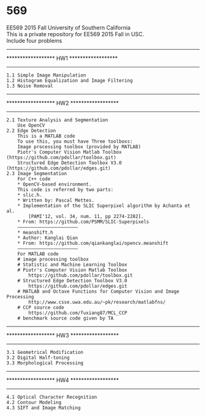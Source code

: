 # 569
EE569 2015 Fall	
University of Southern California	
This is a private repository for EE569 2015 Fall in USC.	
Include four problems	
*****************************************
****************** HW1 ******************
*****************************************
	1.1 Simple Image Manipulation	
	1.2 Histogram Equalization and Image Filtering	
	1.3 Noise Removal	
*****************************************
****************** HW2 ******************
*****************************************	
	2.1 Texture Analysis and Segmentation	
		Use OpenCV
	2.2 Edge Detection	
		This is a MATLAB code	
		To use this, you must have Three toolboxs:	
		Image processing toolbox (provided by MATLAB)	
		Piotr's Computer Vision Matlab Toolbox (https://github.com/pdollar/toolbox.git)	
		Structured Edge Detection Toolbox V3.0 (https://github.com/pdollar/edges.git)	
	2.3 Image Segmentation	
		For C++ code	
		* OpenCV-based environment.
		This code is referred by two parts:	
		* slic.h.	
 		* Written by: Pascal Mettes.	
 		* Implementation of the SLIC Superpixel algorithm by Achanta et al. 
 			[PAMI'12, vol. 34, num. 11, pp 2274-2282].
		* From: https://github.com/PSMM/SLIC-Superpixels	
		——————————————————————	
		* meanshift.h	
 		* Author: Kanglai Qian	
 		* From: https://github.com/qiankanglai/opencv.meanshift	
		——————————————————————	
		For MATLAB code		
		# image processing toolbox	
		# Statistic and Machine Learning Toolbox	
		# Piotr's Computer Vision Matlab Toolbox	
			https://github.com/pdollar/toolbox.git
		# Structured Edge Detection Toolbox V3.0 
			https://github.com/pdollar/edges.git
		# MATLAB and Octave Functions for Computer Vision and Image Processing	
			http://www.csse.uwa.edu.au/~pk/research/matlabfns/
		# CCP source code 
			https://github.com/fuxiang87/MCL_CCP	
		# benchmark source code given by TA	
*****************************************
****************** HW3 ******************
*****************************************		
	3.1 Geometrical Modification	
	3.2 Digital Half-toning	
	3.3 Morphological Processing	
*****************************************
****************** HW4 ******************
*****************************************	
	4.1 Optical Character Recognition	
	4.2 Contour Modeling	
	4.3 SIFT and Image Matching	
